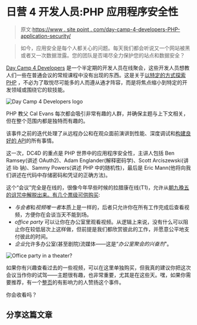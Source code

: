 # 日营 4 开发人员:PHP 应用程序安全性

> 原文:[https://www . site point . com/day-camp-4-developers-PHP-application-security/](https://www.sitepoint.com/day-camp-4-developers-php-application-security/)

> 如今，应用安全是每个人都关心的问题。每天我们都会听说又一个网站被黑或者又一次数据泄露。您的团队是否竭尽全力保护您的站点和数据安全？

[Day Camp 4 Developers](https://daycamp4developers.com/) 是一个半定期的开发人员在线聚会，这些开发人员想教人们一些在普通会议的常规课程中没有出现的东西。这是关于[以特定的方式探索 PHP](https://www.sitepoint.com/premium/courses/exploring-php-2951?aref=bskvorc) ，不必为了取悦尽可能多的人而遵从通才阵容，而是将焦点缩小到特定的开发领域或围绕它的软技能。

![Day Camp 4 Developers logo](../Images/b357c9776197f191a664800fe04903b7.png)

PHP 教父 Cal Evans 每次都会吸引非常有趣的人群，并确保主题与上下文相关，但在整个范围内都是独特而有趣的。

该事件之前的迭代处理了从远程办公和在观众面前演讲到性能、深度调试和[构建良好的 API](https://www.sitepoint.com/build-apis-wont-hate-review/)的所有事情。

这一次，DC4D 的重点是 PHP 世界中的应用程序安全性，主讲人包括 Ben Ramsey(讲述 OAuth2)、Adam Englander(解释密码学)、Scott Arciszewski(讲述 lib 钠)、Sammy Powers(讲述 PHP 中的随机性)，最后是 Eric Mann(他将向我们讲述在代码中存储密码和凭证的正确方法)。

这个“会议”完全是在线的，很像今年早些时候的拉腊康在线(T1)，允许从[朝九晚五的诅咒中解脱出来。有几个票级](https://www.sitepoint.com/can-9-5-developers-good-developers/)[可供购买](https://daycamp4developers.com/):

*   *与会者*和*视频唯一者*本质上是一样的，后者只允许你在所有工作完成后查看视频，方便你在会谈当天不能到场。
*   *office party* 可以让你在办公室里观看视频。从逻辑上来说，没有什么可以阻止你在较低层次上这样做，但前提是我们都欣赏彼此的工作，并愿意公平地支付彼此的时间。
*   *企业*允许多办公室(甚至剧院)流媒体——这是“*办公室聚会的兴奋剂*”。

![Office party in a theater?](../Images/5e01febfcfe885a9fa055af4e7a751d6.png)

如果你有兴趣查看过去的一些视频，可以在这里单独购买，但我真的建议你把这次会议当作你的试驾——主题很有趣，也非常重要，尤其是在这些天。嘿，如果你需要推荐，有一个[整页](https://daycamp4developers.com/who-is-talking-about-day-camp-4-developers/)的有影响力的人赞扬这个事件。

你会收看吗？

## 分享这篇文章